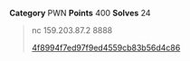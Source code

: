 **Category** PWN
**Points** 400
**Solves** 24

> nc 159.203.87.2 8888
>
> [4f8994f7ed97f9ed4559cb83b56d4c86](./4f8994f7ed97f9ed4559cb83b56d4c86)
